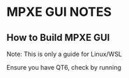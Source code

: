 # MPXE GUI NOTES

## How to Build MPXE GUI 
Note: This is only a guide for Linux/WSL 

Ensure you have QT6, check by running
```bash

```